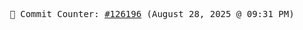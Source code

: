 <p align="center">
    <samp>
        📮 Commit Counter: <a href="https://github.com/Javascript-void0/Javascript-void0/commits/main">#126196</a> (August 28, 2025 @ 09:31 PM)
    </samp>
</p>